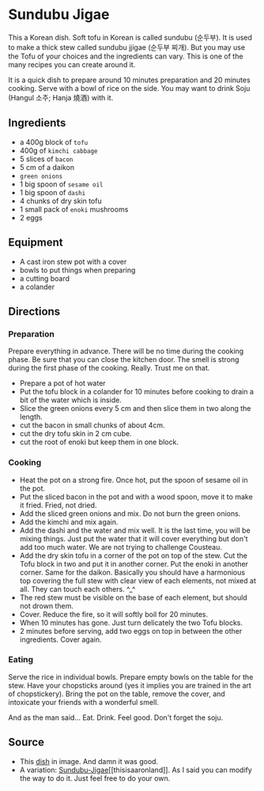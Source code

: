 Sundubu Jigae
==

This a Korean dish. Soft tofu in Korean is called sundubu (순두부). It is used to make a thick stew called sundubu jjigae (순두부 찌개). But you may use the Tofu of your choices and the ingredients can vary. This is one of the many recipes you can create around it.

It is a quick dish to prepare around 10 minutes preparation and 20 minutes cooking. Serve with a bowl of rice on the side. You may want to drink Soju (Hangul 소주; Hanja 燒酒) with it.


Ingredients
--

* a 400g block of `tofu`
* 400g of `kimchi cabbage`
* 5 slices of `bacon`
* 5 cm of a daikon
* `green onions`
* 1 big spoon of `sesame oil`
* 1 big spoon of `dashi`
* 4 chunks of dry skin tofu
* 1 small pack of `enoki` mushrooms
* 2 eggs

Equipment
--

* A cast iron stew pot with a cover
* bowls to put things when preparing
* a cutting board
* a colander

Directions
--

### Preparation

Prepare everything in advance. There will be no time during the cooking phase. Be sure that you can close the kitchen door. The smell is strong during the first phase of the cooking. Really. Trust me on that.

* Prepare a pot of hot water
* Put the tofu block in a colander for 10 minutes before cooking to drain a bit of the water which is inside.
* Slice the green onions every 5 cm and then slice them in two along the length.
* cut the bacon in small chunks of about 4cm.
* cut the dry tofu skin in 2 cm cube.
* cut the root of enoki but keep them in one block.

### Cooking

* Heat the pot on a strong fire. Once hot, put the spoon of sesame oil in the pot.
* Put the sliced bacon in the pot and with a wood spoon, move it to make it fried. Fried, not dried.
* Add the sliced green onions and mix. Do not burn the green onions.
* Add the kimchi and mix again.
* Add the dashi and the water and mix well. It is the last time, you will be mixing things. Just put the water that it will cover everything but don't add too much water. We are not trying to challenge Cousteau.
* Add the dry skin tofu in a corner of the pot on top of the stew. Cut the Tofu block in two and put it in another corner. Put the enoki in another corner. Same for the daikon. Basically you should have a harmonious top covering the full stew with clear view of each elements, not mixed at all. They can touch each others. ^_^
* The red stew must be visible on the base of each element, but should not drown them.
* Cover. Reduce the fire, so it will softly boil for 20 minutes.
* When 10 minutes has gone. Just turn delicately the two Tofu blocks.
* 2 minutes before serving, add two eggs on top in between the other ingredients. Cover again.

### Eating

Serve the rice in individual bowls. Prepare empty bowls on the table for the stew. Have your chopsticks around (yes it implies you are trained in the art of chopstickery). Bring the pot on the table, remove the cover, and intoxicate your friends with a wonderful smell.

And as the man said… Eat. Drink. Feel good. Don't forget the soju.

Source
--

* This [dish](http://www.la-grange.net/2013/03/15/sundubu-jigae) in image. And damn it was good.
* A variation: [Sundubu-Jigae](http://la-grange.net/2009/09/28/sundubu)[[thisisaaronland]]. As I said you can modify the way to do it. Just feel free to do your own.
